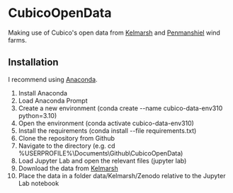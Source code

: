 # CubicoOpenData
Making use of Cubico's open data from [Kelmarsh](https://zenodo.org/record/5841834) and [Penmanshiel](https://zenodo.org/record/5946808) wind farms.

## Installation
I recommend using [Anaconda](https://anaconda.org/). 

1. Install Anaconda
2. Load Anaconda Prompt
3. Create a new environment (conda create --name cubico-data-env310 python=3.10)
4. Open the environment (conda activate cubico-data-env310)
5. Install the requirements (conda install --file requirements.txt)
6. Clone the repository from Github
7. Navigate to the directory (e.g. cd %USERPROFILE%\Documents\Github\CubicoOpenData)
8. Load Jupyter Lab and open the relevant files (jupyter lab)
9. Download the data from [Kelmarsh](https://zenodo.org/record/5841834)
10. Place the data in a folder data/Kelmarsh/Zenodo relative to the Jupyter Lab notebook
